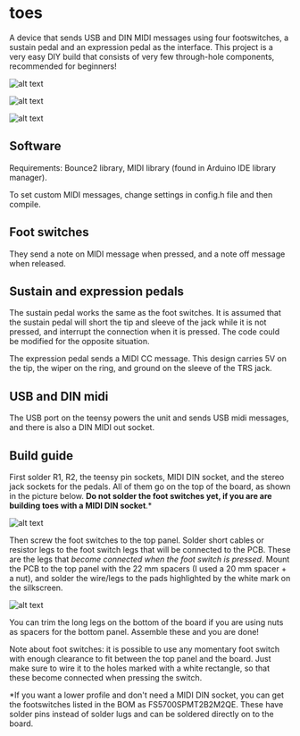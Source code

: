 # toes
A device that sends USB and DIN MIDI messages using four footswitches, a sustain pedal and an expression pedal as the interface. This project is a very easy DIY build that consists of very few through-hole components, recommended for beginners!


![alt text](https://github.com/unit-cell/toes/blob/master/Images/front.jpg "front")


![alt text](https://github.com/unit-cell/toes/blob/master/Images/pcb.jpg "pcb")

![alt text](https://github.com/unit-cell/toes/blob/master/Images/pedals.jpg "pedals")

## Software
Requirements: Bounce2 library, MIDI library (found in Arduino IDE library manager).

To set custom MIDI messages, change settings in config.h file and then compile.

## Foot switches 
They send a note on MIDI message when pressed, and a note off message when released.

## Sustain and expression pedals
The sustain pedal works the same as the foot switches. It is assumed that the sustain pedal will short the tip and sleeve of the jack while it is not pressed, and interrupt the connection when it is pressed. The code could be modified for the opposite situation.

The expression pedal sends a MIDI CC message. This design carries 5V on the tip, the wiper on the ring, and ground on the sleeve of the TRS jack.

## USB and DIN midi
The USB port on the teensy powers the unit and sends USB midi messages, and there is also a DIN MIDI out socket.

## Build guide
First solder R1, R2, the teensy pin sockets, MIDI DIN socket, and the stereo jack sockets for the pedals. All of them go on the top of the board, as shown in the picture below. **Do not solder the foot switches yet, if you are are building toes with a MIDI DIN socket**.*

![alt text](https://github.com/unit-cell/toes/blob/master/Images/board.png "toes board")

Then screw the foot switches to the top panel. Solder short cables or resistor legs to the foot switch legs that will be connected to the PCB. These are the legs that *become connected when the foot switch is pressed*. Mount the PCB to the top panel with the 22 mm spacers (I used a 20 mm spacer + a nut), and solder the wire/legs to the pads highlighted by the white mark on the silkscreen.

![alt text](https://github.com/unit-cell/toes/blob/master/Images/top_assemply.png "top assembly")

You can trim the long legs on the bottom of the board if you are using nuts as spacers for the bottom panel. Assemble these and you are done!

Note about foot switches: it is possible to use any momentary foot switch with enough clearance to fit between the top panel and the board. Just make sure to wire it to the holes marked with a white rectangle, so that these become connected when pressing the switch.

*If you want a lower profile and don't need a MIDI DIN socket, you can get the footswitches listed in the BOM as FS5700SPMT2B2M2QE. These have solder pins instead of solder lugs and can be soldered directly on to the board.
